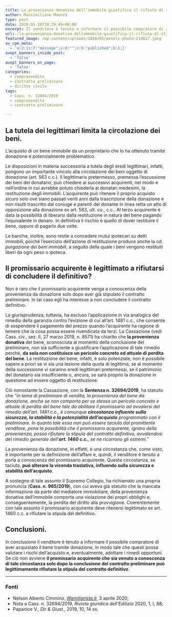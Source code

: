 ```yaml
---
title: La provenienza donativa dell’immobile giustifica il rifiuto di stipulare il contratto definitivo.
author: Massimiliano Maenza
type: post
date: 2020-05-26T18:29:49+00:00
excerpt: Il venditore è tenuto a informare il possibile compratore di aver acquistato il bene tramite donazione, in modo tale che questi possa valutare i rischi dell’acquisto e, eventualmente, adottare i rimedi opportuni. Se ciò non avviene il promissario acquirente che sia venuto a conoscenza di tale circostanza solo dopo la conclusione del contratto preliminare può legittimamente rifiutare la stipula del contratto definitivo.
url: /la-provenienza-donativa-dellimmobile-giustifica-il-rifiuto-di-stipulare-il-contratto-definitivo/
featured_image: /wp-content/uploads/2020/05/pexels-photo-210617.jpeg
av_cpm_meta:
  - 'a:2:{s:7:"message";s:0:"";s:9:"published";b:1;}'
avopt_banners_inside_post:
  - 'false'
avopt_banners_on_page:
  - 'false'
categories:
  - compravendita
  - contratto preliminare
  - diritto civile
tags:
  - Cass. n. 32694/2019
  - compravendita
  - contratto preliminare

---
```

## La tutela dei legittimari limita la circolazione dei beni.

L’acquisto di un bene immobile da un proprietario che lo ha ottenuto tramite donazione è potenzialmente problematico.

Le disposizioni in materia successoria a tutela degli eredi legittimari, infatti, pongono un importante vincolo alla circolazione dei beni oggetto di donazione (art. 563 c.c.). Il legittimario pretermesso, premessa l’escussione dei beni del donatario, può chiedere ai successivi acquirenti, nel modo e nell&#8217;ordine in cui avrebbe potuto chiederla ai donatari medesimi, la restituzione degli immobili. L’acquirente può ritenere il proprio acquisto sicuro solo ove siano passati venti anni dalla trascrizione della donazione e non risulti trascritto dal coniuge e parenti del donante in linea retta un atto di opposizione alla donazione ex art. 563, ult. co., c.c.. Al terzo acquirente è data la possibilità di liberarsi dalla restituzione in natura del bene pagando l’equivalente in denaro. In definitiva il rischio è quello di dover restituire il bene, oppure di pagarlo due volte.

Le banche, inoltre, sono restie a concedere mutui ipotecari su detti immobili, poiché l’esercizio dell’azione di restituzione produce anche la cd. _purgazione dei beni immobili_, a seguito della quale i beni vengono restituiti liberi da ogni peso o ipoteca.

## Il promissario acquirente è legittimato a rifiutarsi di concludere il definitivo?

Non è raro che il promissario acquirente venga a conoscenza della provenienza da donazione solo dopo aver già stipulato il contratto preliminare. In tal caso egli ha interesse a non concludere il contratto definitivo.

La giurisprudenza, tuttavia, ha escluso l&#8217;applicazione in via analogica del rimedio della garanzia contro l’evizione di cui all&#8217;art. 1481 c.c., che consente di sospendere il pagamento del prezzo quando l’acquirente ha ragione di temere che la cosa possa essere rivendicata da terzi. La Cassazione (vedi Cass. civ., sez. II, 27 marzo 2019, n. 8571) ha chiarito che **la provenienza donativa** del bene, sconosciuta al momento della conclusione del preliminare, non sia sufficiente a giustificare l’applicazione di tale rimedio perché, **da sola non costituisce un pericolo concreto ed attuale di perdita del bene**. La restituzione del bene, infatti, è solo potenziale; non è possibile sapere a priori se vi sia una lesione della quota di legittima, se al momento della successione vi saranno eredi legittimari pretermessi, se il patrimonio del donatario sia insufficiente o, ancora, se sarà proprio la donazione in questione ad essere oggetto di restituzione.&nbsp;

Ciò nonostante la Cassazione, con la **Sentenza n. 32694/2019**, ha statuito che _“in tema di preliminare di vendita, la provenienza del bene da donazione, anche se non comporta per se stessa un pericolo concreto e attuale di perdita del bene tale da abilitare il promissario ad avvalersi del rimedio dell’art. 1481 c.c., è comunque_ _**circostanza influente sulla sicurezza, la stabilità e la potenzialità dell’acquisto**_ _programmato con il preliminare. In quanto tale essa non può essere taciuta dal promittente venditore, pena la possibilità che il promissario acquirente, ignaro della provenienza, possa rifiutare la stipula del contratto definitivo, avvalendosi del rimedio generale dell’__**art. 1460 c.c.**__, se ne ricorrono gli estremi.”_

La provenienza da donazione, in effetti, è una circostanza che, come visto, è importante per la definizione dell’affare e, quindi, il venditore è tenuto a porla a conoscenza del promissario acquirente. Questa circostanza, se taciuta, **può alterare la vicenda traslativa, influendo sulla sicurezza e stabilità dell’acquisto**.

A sostegno di tale assunto il Supremo Collegio, ha richiamato una propria pronuncia (**Cass. n. 965/2019**), con cui aveva già statuito che la mancata informazione da parte del mediatore immobiliare, della provenienza donativa dell’immobile comporta una violazione dei propri obblighi e, conseguentemente, la perdita del diritto alla provvigione. Coerentemente con tale assunto il promissario acquirente deve ritenersi legittimato ex art. 1460 c.c. a rifiutare la stipula del definitivo.

## Conclusioni.

In conclusione il venditore è tenuto a informare il possibile compratore di aver acquistato il bene tramite donazione, in modo tale che questi possa valutare i rischi dell’acquisto e, eventualmente, adottare i rimedi opportuni. Se ciò non avviene **il promissario acquirente che sia venuto a conoscenza di tale circostanza solo dopo la conclusione del contratto preliminare può legittimamente rifiutare la stipula del contratto definitivo**.

<hr class="wp-block-separator" />

### Fonti

  * Nelson Alberto Cimmino, _[Ilfamiliarista.it][1]_, 3 aprile 2020;
  * Nota a Cass. n. 32694/2019, _Rivista giuridica dell’Edilizia_ 2020, 1, I, 88;
  * Papanice V., _Dir & Giust._, 2019, 10, 14 ss.

 [1]: http://Ilfamiliarista.it